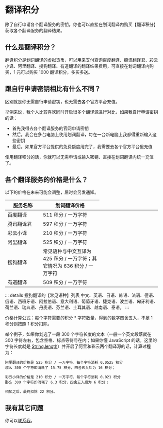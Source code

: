 # 翻译积分

除了自行申请各个翻译服务的密钥，你也可以直接在划词翻译内购买【翻译积分】获取各个翻译服务的翻译结果。

## 什么是翻译积分？

翻译积分是划词翻译的虚拟货币，可以用来支付查询百度翻译、腾讯翻译君、彩云小译、阿里翻译、搜狗翻译、有道翻译的翻译结果费用，可直接在划词翻译内购买，1 元可以购买 1000 翻译积分，多买多送。

## 跟自行申请密钥相比有什么不同？

区别就是你无需自行申请密钥，也无需去各个官方平台充值。

举例来说，我个人比较喜欢同时开启很多个翻译源进行对比，如果我自行申请密钥的话：

 - 首先我得去各个翻译服务的官网申请密钥
 - 然后，我会在多台电脑上使用划词翻译，每在一台新电脑上我都得重新输入这些密钥
 - 最后，如果官方平台提供的免费额度用完了，我需要去各个官方平台里充值

使用翻译积分的话，你就可以无需申请或输入密钥、直接在划词翻译内统一充值了。

## 各个翻译服务的价格是什么？

以下的价格在未来可能会调整，届时会另发通知。

<table>
  <colgroup>
    <col width='120'>
    <col width='200'>
    <col width='200'>
  </colgroup>
  <thead>
    <tr>
      <th>服务名称</th>
      <th>划词翻译价格</th>
    </tr>
  </thead>
  <tbody>
    <tr>
      <td>百度翻译</td>
      <td>511 积分 / 一万字符</td>
    </tr>
    <tr>
      <td>腾讯翻译君</td>
      <td>597 积分 / 一万字符</td>
    </tr>
    <tr>
      <td>彩云小译</td>
      <td>210 积分 / 一万字符</td>
    </tr>
    <tr>
      <td>阿里翻译</td>
      <td>525 积分 / 一万字符</td>
    </tr>
    <tr>
      <td>搜狗翻译</td>
      <td>常见语种与中文互译为 425 积分 / 一万字符；其它情况为 636 积分 / 一万字符</td>
    </tr>
    <tr>
      <td>有道翻译</td>
      <td>509 积分 / 一万字符</td>
    </tr>
  </tbody>
</table>

::: details 搜狗翻译的【常见语种】列表
中文、英语、日语、韩语、法语、德语、俄语、西班牙语、阿拉伯语、意大利语、葡萄牙语、捷克语、波兰语、匈牙利语、荷兰语、瑞典语、丹麦语、芬兰语、土耳其语、越南语、泰语。
:::

价格计算公式：每个字符需要的积分 * 字符数量，得到的数字四舍五入，不足 1 积分则按照 1 积分扣除。

举个例子，如果你划选了一段 300 个字符长度的文本（一般一个英文段落就在 300 字符左右，包含空格、标点等符号在内；如果你懂 JavaScript 的话，这里的字符长度就是 [String.length](https://developer.mozilla.org/zh-CN/docs/Web/JavaScript/Reference/Global_Objects/String/length)）并开启了阿里和彩云两个翻译源的话，计算过程为：

```
阿里翻译的价格是 525 积分 / 一万字符，每个字符消耗 0.0525 积分
那么 300 个字符即消耗了 15.75 积分，四舍五入后为 16 积分；

彩云小译的价格是 210 积分 / 一万字符，每个字符消耗 0.021 积分
那么 300 个字符即消耗了 6.3 积分，四舍五入后为 6 积分；

相加之后，最终扣除 22 积分。
```

## 我有其它问题

你可以[联系我](../issues.md)。
